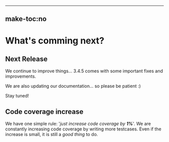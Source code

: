-----
make-toc:no
-----
# What's comming next?

## Next Release

We continue to improve things... 3.4.5 comes with some important fixes and improvements.

We are also updating our documentation... so please be patient :)

Stay tuned!


## Code coverage increase

We have one simple rule: '_just increase code coverage by **1%**_'. We are constantly increasing code coverage by writing more testcases. Even if the increase is small, it is still a _good thing_ to do.